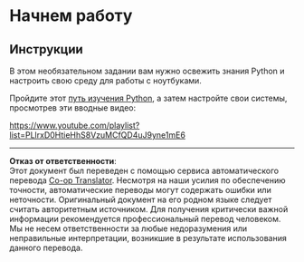 <!--
CO_OP_TRANSLATOR_METADATA:
{
  "original_hash": "4c4698044bb8af52cfb6388a4ee0e53b",
  "translation_date": "2025-08-29T21:30:25+00:00",
  "source_file": "1-Introduction/1-intro-to-ML/assignment.md",
  "language_code": "ru"
}
-->
# Начнем работу

## Инструкции

В этом необязательном задании вам нужно освежить знания Python и настроить свою среду для работы с ноутбуками.

Пройдите этот [путь изучения Python](https://docs.microsoft.com/learn/paths/python-language/?WT.mc_id=academic-77952-leestott), а затем настройте свои системы, просмотрев эти вводные видео:

https://www.youtube.com/playlist?list=PLlrxD0HtieHhS8VzuMCfQD4uJ9yne1mE6

---

**Отказ от ответственности**:  
Этот документ был переведен с помощью сервиса автоматического перевода [Co-op Translator](https://github.com/Azure/co-op-translator). Несмотря на наши усилия по обеспечению точности, автоматические переводы могут содержать ошибки или неточности. Оригинальный документ на его родном языке следует считать авторитетным источником. Для получения критически важной информации рекомендуется профессиональный перевод человеком. Мы не несем ответственности за любые недоразумения или неправильные интерпретации, возникшие в результате использования данного перевода.